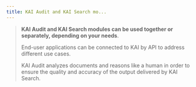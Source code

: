 ```yaml
---
title: KAI Audit and KAI Search mo...
---
```


> **KAI Audit and KAI Search modules can be used together or separately, depending on your needs**.
>
> End-user applications can be connected to KAI by API to address different use cases.
>
> KAI Audit analyzes documents and reasons like a human in order to ensure the quality and accuracy of the output delivered by KAI Search.

